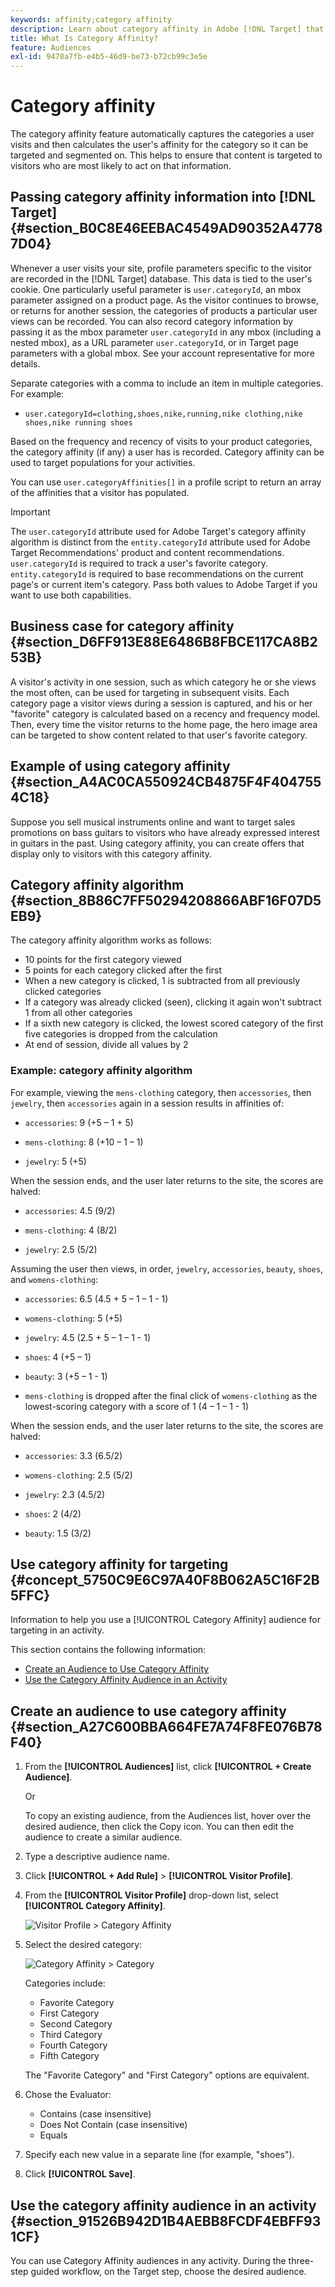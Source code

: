 ```yaml
---
keywords: affinity;category affinity
description: Learn about category affinity in Adobe [!DNL Target] that automatically captures categories a user visits and then calculates the user's affinity for the category so it can be targeted and segmented on.
title: What Is Category Affinity?
feature: Audiences
exl-id: 9478a7fb-e4b5-46d9-be73-b72cb99c3e5e
---
```

# Category affinity

The category affinity feature automatically captures the categories a user visits and then calculates the user's affinity for the category so it can be targeted and segmented on. This helps to ensure that content is targeted to visitors who are most likely to act on that information.

## Passing category affinity information into [!DNL Target] {#section_B0C8E46EEBAC4549AD90352A47787D04}

Whenever a user visits your site, profile parameters specific to the visitor are recorded in the [!DNL Target] database. This data is tied to the user's cookie. One particularly useful parameter is `user.categoryId`, an mbox parameter assigned on a product page. As the visitor continues to browse, or returns for another session, the categories of products a particular user views can be recorded. You can also record category information by passing it as the mbox parameter `user.categoryId` in any mbox (including a nested mbox), as a URL parameter `user.categoryId`, or in Target page parameters with a global mbox. See your account representative for more details.

Separate categories with a comma to include an item in multiple categories. For example:

* `user.categoryId=clothing,shoes,nike,running,nike clothing,nike shoes,nike running shoes`

Based on the frequency and recency of visits to your product categories, the category affinity (if any) a user has is recorded. Category affinity can be used to target populations for your activities.

You can use `user.categoryAffinities[]` in a profile script to return an array of the affinities that a visitor has populated.

>[!IMPORTANT]
>
>The `user.categoryId` attribute used for Adobe Target's category affinity algorithm is distinct from the `entity.categoryId` attribute used for Adobe Target Recommendations' product and content recommendations. `user.categoryId` is required to track a user's favorite category. `entity.categoryId` is required to base recommendations on the current page's or current item's category. Pass both values to Adobe Target if you want to use both capabilities.

## Business case for category affinity {#section_D6FF913E88E6486B8FBCE117CA8B253B}

A visitor's activity in one session, such as which category he or she views the most often, can be used for targeting in subsequent visits. Each category page a visitor views during a session is captured, and his or her "favorite" category is calculated based on a recency and frequency model. Then, every time the visitor returns to the home page, the hero image area can be targeted to show content related to that user's favorite category.

## Example of using category affinity {#section_A4AC0CA550924CB4875F4F4047554C18}

Suppose you sell musical instruments online and want to target sales promotions on bass guitars to visitors who have already expressed interest in guitars in the past. Using category affinity, you can create offers that display only to visitors with this category affinity.

## Category affinity algorithm {#section_8B86C7FF50294208866ABF16F07D5EB9}

The category affinity algorithm works as follows:

* 10 points for the first category viewed
* 5 points for each category clicked after the first
* When a new category is clicked, 1 is subtracted from all previously clicked categories
* If a category was already clicked (seen), clicking it again won't subtract 1 from all other categories
* If a sixth new category is clicked, the lowest scored category of the first five categories is dropped from the calculation
* At end of session, divide all values by 2

### Example: category affinity algorithm

For example, viewing the `mens-clothing` category, then `accessories`, then `jewelry`, then `accessories` again in a session results in affinities of:

* `accessories`: 9 (+5 – 1 + 5)

* `mens-clothing`: 8 (+10 – 1 – 1)

* `jewelry`: 5 (+5)

When the session ends, and the user later returns to the site, the scores are halved:

* `accessories`: 4.5 (9/2)

* `mens-clothing`: 4 (8/2)

* `jewelry`: 2.5 (5/2)

Assuming the user then views, in order, `jewelry`, `accessories`, `beauty`, `shoes`, and `womens-clothing`:

* `accessories`: 6.5 (4.5 + 5 – 1 – 1 - 1)

* `womens-clothing`: 5 (+5)

* `jewelry`: 4.5 (2.5 + 5 – 1 – 1 - 1)

* `shoes`: 4 (+5 – 1)

* `beauty`: 3 (+5 – 1 - 1)

* `mens-clothing` is dropped after the final click of `womens-clothing` as the lowest-scoring category with a score of 1 (4 – 1 – 1 - 1)

When the session ends, and the user later returns to the site, the scores are halved:

* `accessories`: 3.3 (6.5/2)

* `womens-clothing`: 2.5 (5/2)

* `jewelry`: 2.3 (4.5/2)

* `shoes`: 2 (4/2)

* `beauty`: 1.5 (3/2)

## Use category affinity for targeting {#concept_5750C9E6C97A40F8B062A5C16F2B5FFC}

Information to help you use a [!UICONTROL Category Affinity] audience for targeting in an activity. 

This section contains the following information:

* [Create an Audience to Use Category Affinity](/help/c-target/c-visitor-profile/category-affinity.md#section_A27C600BBA664FE7A74F8FE076B78F40) 
* [Use the Category Affinity Audience in an Activity](/help/c-target/c-visitor-profile/category-affinity.md#section_91526B942D1B4AEBB8FCDF4EBFF931CF)

## Create an audience to use category affinity {#section_A27C600BBA664FE7A74F8FE076B78F40}

1. From the **[!UICONTROL Audiences]** list, click **[!UICONTROL + Create Audience]**.

   Or

   To copy an existing audience, from the Audiences list, hover over the desired audience, then click the Copy icon. You can then edit the audience to create a similar audience. 

1. Type a descriptive audience name. 
1. Click **[!UICONTROL + Add Rule]** > **[!UICONTROL Visitor Profile]**. 
1. From the **[!UICONTROL Visitor Profile]** drop-down list, select **[!UICONTROL Category Affinity]**.

   ![Visitor Profile > Category Affinity](assets/affinity.png)

1. Select the desired category:

    ![Category Affinity > Category](/help/c-target/c-visitor-profile/assets/affinity-category.png)

    Categories include:

    * Favorite Category
    * First Category
    * Second Category
    * Third Category
    * Fourth Category
    * Fifth Category

    The "Favorite Category" and "First Category" options are equivalent.

1. Chose the Evaluator:

    * Contains (case insensitive) 
    * Does Not Contain (case insensitive) 
    * Equals

1. Specify each new value in a separate line (for example, "shoes"). 
1. Click **[!UICONTROL Save]**.

## Use the category affinity audience in an activity {#section_91526B942D1B4AEBB8FCDF4EBFF931CF}

You can use Category Affinity audiences in any activity. During the three-step guided workflow, on the Target step, choose the desired audience.

